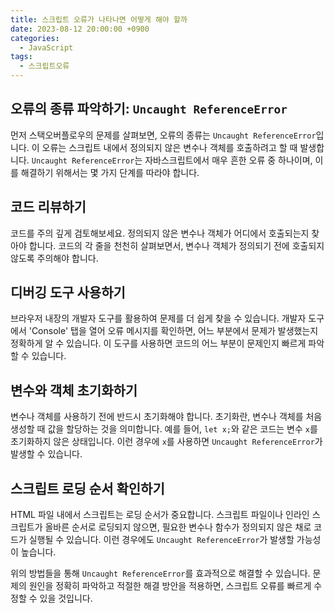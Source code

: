 ```yaml
---
title: 스크립트 오류가 나타나면 어떻게 해야 할까
date: 2023-08-12 20:00:00 +0900
categories:
  - JavaScript
tags:
  - 스크립트오류
---
```


## 오류의 종류 파악하기: `Uncaught ReferenceError`

먼저 스택오버플로우의 문제를 살펴보면, 오류의 종류는 `Uncaught ReferenceError`입니다. 이 오류는 스크립트 내에서 정의되지 않은 변수나 객체를 호출하려고 할 때 발생합니다. `Uncaught ReferenceError`는 자바스크립트에서 매우 흔한 오류 중 하나이며, 이를 해결하기 위해서는 몇 가지 단계를 따라야 합니다.

## 코드 리뷰하기

코드를 주의 깊게 검토해보세요. 정의되지 않은 변수나 객체가 어디에서 호출되는지 찾아야 합니다. 코드의 각 줄을 천천히 살펴보면서, 변수나 객체가 정의되기 전에 호출되지 않도록 주의해야 합니다.

## 디버깅 도구 사용하기

브라우저 내장의 개발자 도구를 활용하여 문제를 더 쉽게 찾을 수 있습니다. 개발자 도구에서 'Console' 탭을 열어 오류 메시지를 확인하면, 어느 부분에서 문제가 발생했는지 정확하게 알 수 있습니다. 이 도구를 사용하면 코드의 어느 부분이 문제인지 빠르게 파악할 수 있습니다.

## 변수와 객체 초기화하기

변수나 객체를 사용하기 전에 반드시 초기화해야 합니다. 초기화란, 변수나 객체를 처음 생성할 때 값을 할당하는 것을 의미합니다. 예를 들어, `let x;`와 같은 코드는 변수 `x`를 초기화하지 않은 상태입니다. 이런 경우에 `x`를 사용하면 `Uncaught ReferenceError`가 발생할 수 있습니다.

## 스크립트 로딩 순서 확인하기

HTML 파일 내에서 스크립트는 로딩 순서가 중요합니다. 스크립트 파일이나 인라인 스크립트가 올바른 순서로 로딩되지 않으면, 필요한 변수나 함수가 정의되지 않은 채로 코드가 실행될 수 있습니다. 이런 경우에도 `Uncaught ReferenceError`가 발생할 가능성이 높습니다.

위의 방법들을 통해 `Uncaught ReferenceError`를 효과적으로 해결할 수 있습니다. 문제의 원인을 정확히 파악하고 적절한 해결 방안을 적용하면, 스크립트 오류를 빠르게 수정할 수 있을 것입니다.